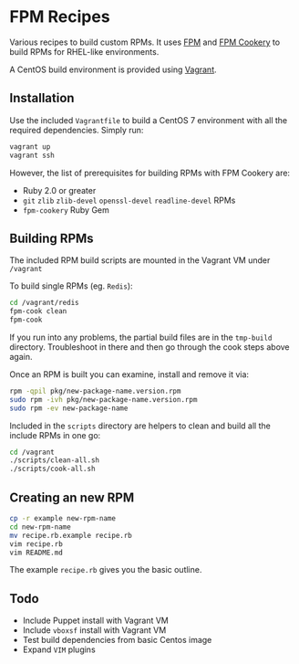# FPM Recipes

Various recipes to build custom RPMs. It uses
[FPM](https://github.com/jordansissel/fpm) and [FPM
Cookery](https://github.com/bernd/fpm-cookery) to build RPMs for RHEL-like
environments.

A CentOS build environment is provided using
[Vagrant](https://www.vagrantup.com/).

## Installation

Use the included `Vagrantfile` to build a CentOS 7 environment with all the
required dependencies. Simply run:

```bash
vagrant up
vagrant ssh
```

However, the list of prerequisites for building RPMs with FPM Cookery are:

  * Ruby 2.0 or greater
  * `git` `zlib` `zlib-devel` `openssl-devel` `readline-devel` RPMs
  * `fpm-cookery` Ruby Gem

## Building RPMs

The included RPM build scripts are mounted in the Vagrant VM under `/vagrant`

To build single RPMs (eg. `Redis`):
```bash
cd /vagrant/redis
fpm-cook clean
fpm-cook
```

If you run into any problems, the partial build files are in the `tmp-build`
directory. Troubleshoot in there and then go through the cook steps above again.

Once an RPM is built you can examine, install and remove it via:
```bash
rpm -qpil pkg/new-package-name.version.rpm
sudo rpm -ivh pkg/new-package-name.version.rpm
sudo rpm -ev new-package-name
```

Included in the `scripts` directory are helpers to clean and build all the
include RPMs in one go:
```bash
cd /vagrant
./scripts/clean-all.sh
./scripts/cook-all.sh
```

## Creating an new RPM

```bash
cp -r example new-rpm-name
cd new-rpm-name
mv recipe.rb.example recipe.rb
vim recipe.rb
vim README.md
```

The example `recipe.rb` gives you the basic outline.

## Todo

  * Include Puppet install with Vagrant VM
  * Include `vboxsf` install with Vagrant VM
  * Test build dependencies from basic Centos image
  * Expand `VIM` plugins
